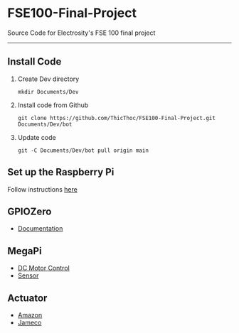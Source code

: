 # FSE100-Final-Project

Source Code for Electrosity's FSE 100 final project

---

## Install Code

1. Create Dev directory

    ```
    mkdir Documents/Dev
    ```

1. Install code from Github

    ```
    git clone https://github.com/ThicThoc/FSE100-Final-Project.git Documents/Dev/bot
    ```

1. Update code

    ```
    git -C Documents/Dev/bot pull origin main
    ```


## Set up the Raspberry Pi

Follow instructions [here](pi_setup.md)

## GPIOZero

- [Documentation](https://gpiozero.readthedocs.io/en/stable/index.html)

## MegaPi

- [DC Motor Control](https://gist.github.com/xeecos/5fa6cb5876a8c9449562d8026942fff1/revisions)
- [Sensor](https://gist.github.com/xeecos/ceeb8fd83cc15b4e83b713bb75a982fd)

## Actuator

- [Amazon](https://www.amazon.com/Jameco-Reliapro-PDL-50-Driven-Actuator/dp/B01MRDHWGY)
- [Jameco](https://www.jameco.com/z/PDL-50-Jameco-Valuepro-Automotive-Door-Lock-Actuator-12-VDC-Intermittent-Duty_2230221.html)
